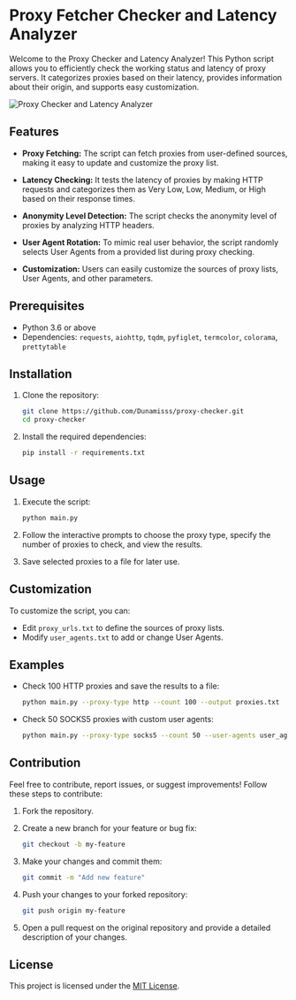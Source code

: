 # Proxy Fetcher Checker and Latency Analyzer

Welcome to the Proxy Checker and Latency Analyzer! This Python script allows you to efficiently check the working status and latency of proxy servers. It categorizes proxies based on their latency, provides information about their origin, and supports easy customization.

![Proxy Checker and Latency Analyzer](proxy-checker.png)

## Features

- **Proxy Fetching:** The script can fetch proxies from user-defined sources, making it easy to update and customize the proxy list.

- **Latency Checking:** It tests the latency of proxies by making HTTP requests and categorizes them as Very Low, Low, Medium, or High based on their response times.

- **Anonymity Level Detection:** The script checks the anonymity level of proxies by analyzing HTTP headers.

- **User Agent Rotation:** To mimic real user behavior, the script randomly selects User Agents from a provided list during proxy checking.

- **Customization:** Users can easily customize the sources of proxy lists, User Agents, and other parameters.

## Prerequisites

- Python 3.6 or above
- Dependencies: `requests`, `aiohttp`, `tqdm`, `pyfiglet`, `termcolor`, `colorama`, `prettytable`

## Installation

1. Clone the repository:

    ```bash
    git clone https://github.com/Dunamisss/proxy-checker.git
    cd proxy-checker
    ```

2. Install the required dependencies:

    ```bash
    pip install -r requirements.txt
    ```

## Usage

1. Execute the script:

    ```bash
    python main.py
    ```

2. Follow the interactive prompts to choose the proxy type, specify the number of proxies to check, and view the results.

3. Save selected proxies to a file for later use.

## Customization

To customize the script, you can:

- Edit `proxy_urls.txt` to define the sources of proxy lists.
- Modify `user_agents.txt` to add or change User Agents.

## Examples

- Check 100 HTTP proxies and save the results to a file:

    ```bash
    python main.py --proxy-type http --count 100 --output proxies.txt
    ```

- Check 50 SOCKS5 proxies with custom user agents:

    ```bash
    python main.py --proxy-type socks5 --count 50 --user-agents user_agents.txt
    ```

## Contribution

Feel free to contribute, report issues, or suggest improvements! Follow these steps to contribute:

1. Fork the repository.

2. Create a new branch for your feature or bug fix:

    ```bash
    git checkout -b my-feature
    ```

3. Make your changes and commit them:

    ```bash
    git commit -m "Add new feature"
    ```

4. Push your changes to your forked repository:

    ```bash
    git push origin my-feature
    ```

5. Open a pull request on the original repository and provide a detailed description of your changes.

## License

This project is licensed under the [MIT License](LICENSE).
